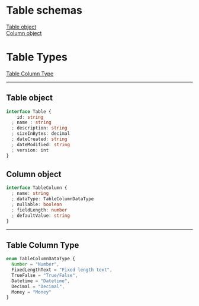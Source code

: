 # Table schemas

[Table object](#table-object)  
[Column object](#column-object)  

# Table Types
[Table Column Type](#table-column-type)  

---
## Table object

```typescript
interface Table {
    id: string
  ; name : string
  ; description: string
  ; sizeInBytes: decimal
  ; dateCreated: string
  ; dateModified: string
  ; version: int
}
```

## Column object

```typescript
interface TableColumn {
  ; name: string
  ; dataType: TableColumnDataType
  ; nullable: boolean
  ; fieldLength: number
  ; defaultValue: string
}
```
---

## Table Column Type
```typescript
enum TableColumnDataType {
  Number = "Number",
  FixedLengthText = "Fixed length text",
  TrueFalse = "True/False",
  Datetime = "Datetime",
  Decimal = "Decimal",
  Money = "Money"
}
```